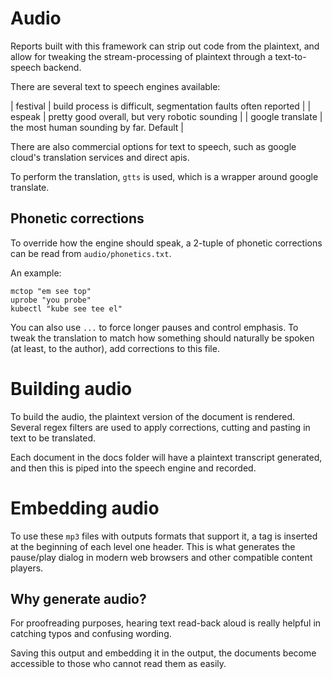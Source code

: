 # Audio

Reports built with this framework can strip out code from the plaintext, and
allow for tweaking the stream-processing of plaintext through a text-to-speech
backend.

There are several text to speech engines available:

| festival | build process is difficult, segmentation faults often reported |
| espeak   | pretty good overall, but very robotic sounding |
| google translate | the most human sounding by far. Default |

There are also commercial options for text to speech, such as google cloud's
translation services and direct apis.

To perform the translation, `gtts` is used, which is a wrapper around google
translate.

## Phonetic corrections

To override how the engine should speak, a 2-tuple of phonetic corrections can
be read from `audio/phonetics.txt`.

An example:

```
mctop "em see top"
uprobe "you probe"
kubectl "kube see tee el"
```

You can also use `...` to force longer pauses and control emphasis. To tweak
the translation to match how something should naturally be spoken (at least, to
the author), add corrections to this file.

# Building audio

To build the audio, the plaintext version of the document is rendered. Several
regex filters are used to apply corrections, cutting and pasting in text to
be translated.

Each document in the docs folder will have a plaintext transcript generated,
and then this is piped into the speech engine and recorded.

# Embedding audio

To use these `mp3` files with outputs formats that support it, a tag is
inserted at the beginning of each level one header. This is what generates
the pause/play dialog in modern web browsers and other compatible content
players.

## Why generate audio?

For proofreading purposes, hearing text read-back aloud is really helpful in
catching typos and confusing wording.

Saving this output and embedding it in the output, the documents become
accessible to those who cannot read them as easily.
